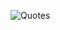![Quotes](https://quotes-github-readme.vercel.app/api?type=horizontal&theme=dark)

<!---
meganis0-0/meganis0-0 is a ✨ special ✨ repository because its `README.md` (this file) appears on your GitHub profile.
You can click the Preview link to take a look at your changes.
--->
